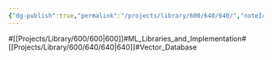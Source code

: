 ```yaml
---
{"dg-publish":true,"permalink":"/projects/library/600/640/640/","noteIcon":"0","created":"2024-03-11T17:53:58.102+09:00","updated":"2024-04-05T18:51:32.108+09:00"}
---
```


#[[Projects/Library/600/600\|600]]#ML_Libraries_and_Implementation#[[Projects/Library/600/640/640\|640]]#Vector_Database